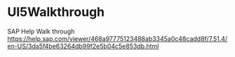 # UI5Walkthrough
SAP Help Walk through  https://help.sap.com/viewer/468a97775123488ab3345a0c48cadd8f/7.51.4/en-US/3da5f4be63264db99f2e5b04c5e853db.html
